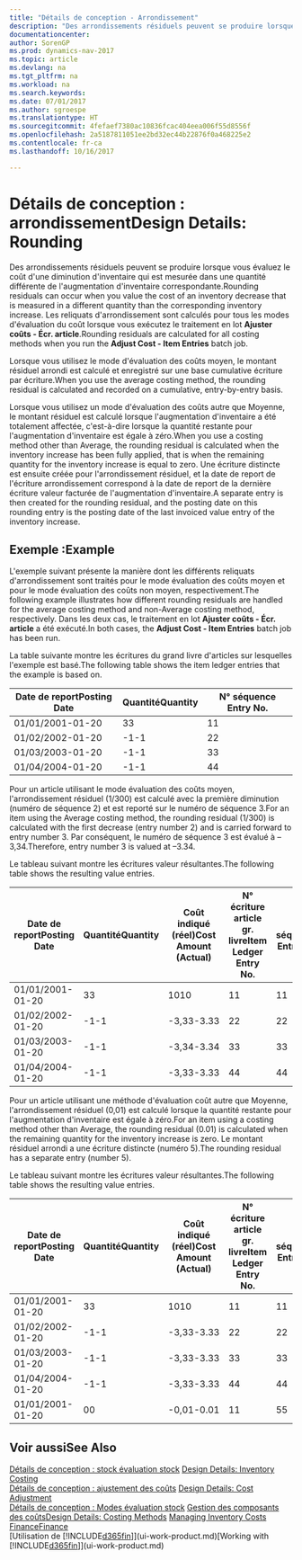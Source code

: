 ```yaml
---
title: "Détails de conception - Arrondissement"
description: "Des arrondissements résiduels peuvent se produire lorsque vous évaluez le coût d'une diminution d'inventaire qui est mesurée dans une quantité différente de l'augmentation d'inventaire correspondante. Les reliquats d'arrondissement sont calculés pour tous les modes d'évaluation du coût lorsque vous exécutez le traitement en lot **Ajuster coûts - Écr. article**."
documentationcenter: 
author: SorenGP
ms.prod: dynamics-nav-2017
ms.topic: article
ms.devlang: na
ms.tgt_pltfrm: na
ms.workload: na
ms.search.keywords: 
ms.date: 07/01/2017
ms.author: sgroespe
ms.translationtype: HT
ms.sourcegitcommit: 4fefaef7380ac10836fcac404eea006f55d8556f
ms.openlocfilehash: 2a5187811051ee2bd32ec44b22876f0a468225e2
ms.contentlocale: fr-ca
ms.lasthandoff: 10/16/2017

---
```

# <a name="design-details-rounding"></a><span data-ttu-id="ed31b-104">Détails de conception : arrondissement</span><span class="sxs-lookup"><span data-stu-id="ed31b-104">Design Details: Rounding</span></span>
<span data-ttu-id="ed31b-105">Des arrondissements résiduels peuvent se produire lorsque vous évaluez le coût d'une diminution d'inventaire qui est mesurée dans une quantité différente de l'augmentation d'inventaire correspondante.</span><span class="sxs-lookup"><span data-stu-id="ed31b-105">Rounding residuals can occur when you value the cost of an inventory decrease that is measured in a different quantity than the corresponding inventory increase.</span></span> <span data-ttu-id="ed31b-106">Les reliquats d'arrondissement sont calculés pour tous les modes d'évaluation du coût lorsque vous exécutez le traitement en lot **Ajuster coûts - Écr. article**.</span><span class="sxs-lookup"><span data-stu-id="ed31b-106">Rounding residuals are calculated for all costing methods when you run the **Adjust Cost - Item Entries** batch job.</span></span>  

 <span data-ttu-id="ed31b-107">Lorsque vous utilisez le mode d'évaluation des coûts moyen, le montant résiduel arrondi est calculé et enregistré sur une base cumulative écriture par écriture.</span><span class="sxs-lookup"><span data-stu-id="ed31b-107">When you use the average costing method, the rounding residual is calculated and recorded on a cumulative, entry-by-entry basis.</span></span>  

 <span data-ttu-id="ed31b-108">Lorsque vous utilisez un mode d'évaluation des coûts autre que Moyenne, le montant résiduel est calculé lorsque l'augmentation d'inventaire a été totalement affectée, c'est-à-dire lorsque la quantité restante pour l'augmentation d'inventaire est égale à zéro.</span><span class="sxs-lookup"><span data-stu-id="ed31b-108">When you use a costing method other than Average, the rounding residual is calculated when the inventory increase has been fully applied, that is when the remaining quantity for the inventory increase is equal to zero.</span></span> <span data-ttu-id="ed31b-109">Une écriture distincte est ensuite créée pour l'arrondissement résiduel, et la date de report de l'écriture arrondissement correspond à la date de report de la dernière écriture valeur facturée de l'augmentation d'inventaire.</span><span class="sxs-lookup"><span data-stu-id="ed31b-109">A separate entry is then created for the rounding residual, and the posting date on this rounding entry is the posting date of the last invoiced value entry of the inventory increase.</span></span>  

## <a name="example"></a><span data-ttu-id="ed31b-110">Exemple :</span><span class="sxs-lookup"><span data-stu-id="ed31b-110">Example</span></span>  
 <span data-ttu-id="ed31b-111">L'exemple suivant présente la manière dont les différents reliquats d'arrondissement sont traités pour le mode évaluation des coûts moyen et pour le mode évaluation des coûts non moyen, respectivement.</span><span class="sxs-lookup"><span data-stu-id="ed31b-111">The following example illustrates how different rounding residuals are handled for the average costing method and non-Average costing method, respectively.</span></span> <span data-ttu-id="ed31b-112">Dans les deux cas, le traitement en lot **Ajuster coûts - Écr. article** a été exécuté.</span><span class="sxs-lookup"><span data-stu-id="ed31b-112">In both cases, the **Adjust Cost - Item Entries** batch job has been run.</span></span>  

 <span data-ttu-id="ed31b-113">La table suivante montre les écritures du grand livre d'articles sur lesquelles l'exemple est basé.</span><span class="sxs-lookup"><span data-stu-id="ed31b-113">The following table shows the item ledger entries that the example is based on.</span></span>  

|<span data-ttu-id="ed31b-114">Date de report</span><span class="sxs-lookup"><span data-stu-id="ed31b-114">Posting Date</span></span>|<span data-ttu-id="ed31b-115">Quantité</span><span class="sxs-lookup"><span data-stu-id="ed31b-115">Quantity</span></span>|<span data-ttu-id="ed31b-116">N° séquence </span><span class="sxs-lookup"><span data-stu-id="ed31b-116">Entry No.</span></span>|  
|------------------|--------------|---------------|  
|<span data-ttu-id="ed31b-117">01/01/20</span><span class="sxs-lookup"><span data-stu-id="ed31b-117">01-01-20</span></span>|<span data-ttu-id="ed31b-118">3</span><span class="sxs-lookup"><span data-stu-id="ed31b-118">3</span></span>|<span data-ttu-id="ed31b-119">1</span><span class="sxs-lookup"><span data-stu-id="ed31b-119">1</span></span>|  
|<span data-ttu-id="ed31b-120">01/02/20</span><span class="sxs-lookup"><span data-stu-id="ed31b-120">02-01-20</span></span>|<span data-ttu-id="ed31b-121">-1</span><span class="sxs-lookup"><span data-stu-id="ed31b-121">-1</span></span>|<span data-ttu-id="ed31b-122">2</span><span class="sxs-lookup"><span data-stu-id="ed31b-122">2</span></span>|  
|<span data-ttu-id="ed31b-123">01/03/20</span><span class="sxs-lookup"><span data-stu-id="ed31b-123">03-01-20</span></span>|<span data-ttu-id="ed31b-124">-1</span><span class="sxs-lookup"><span data-stu-id="ed31b-124">-1</span></span>|<span data-ttu-id="ed31b-125">3</span><span class="sxs-lookup"><span data-stu-id="ed31b-125">3</span></span>|  
|<span data-ttu-id="ed31b-126">01/04/20</span><span class="sxs-lookup"><span data-stu-id="ed31b-126">04-01-20</span></span>|<span data-ttu-id="ed31b-127">-1</span><span class="sxs-lookup"><span data-stu-id="ed31b-127">-1</span></span>|<span data-ttu-id="ed31b-128">4</span><span class="sxs-lookup"><span data-stu-id="ed31b-128">4</span></span>|  

 <span data-ttu-id="ed31b-129">Pour un article utilisant le mode évaluation des coûts moyen, l'arrondissement résiduel (1/300) est calculé avec la première diminution (numéro de séquence 2) et est reporté sur le numéro de séquence 3.</span><span class="sxs-lookup"><span data-stu-id="ed31b-129">For an item using the Average costing method, the rounding residual (1/300) is calculated with the first decrease (entry number 2) and is carried forward to entry number 3.</span></span> <span data-ttu-id="ed31b-130">Par conséquent, le numéro de séquence 3 est évalué à –3,34.</span><span class="sxs-lookup"><span data-stu-id="ed31b-130">Therefore, entry number 3 is valued at –3.34.</span></span>  

 <span data-ttu-id="ed31b-131">Le tableau suivant montre les écritures valeur résultantes.</span><span class="sxs-lookup"><span data-stu-id="ed31b-131">The following table shows the resulting value entries.</span></span>  

|<span data-ttu-id="ed31b-132">Date de report</span><span class="sxs-lookup"><span data-stu-id="ed31b-132">Posting Date</span></span>|<span data-ttu-id="ed31b-133">Quantité</span><span class="sxs-lookup"><span data-stu-id="ed31b-133">Quantity</span></span>|<span data-ttu-id="ed31b-134">Coût indiqué (réel)</span><span class="sxs-lookup"><span data-stu-id="ed31b-134">Cost Amount (Actual)</span></span>|<span data-ttu-id="ed31b-135">N° écriture article gr. livre</span><span class="sxs-lookup"><span data-stu-id="ed31b-135">Item Ledger Entry No.</span></span>|<span data-ttu-id="ed31b-136">N° séquence </span><span class="sxs-lookup"><span data-stu-id="ed31b-136">Entry No.</span></span>|  
|------------------|--------------|----------------------------|---------------------------|---------------|  
|<span data-ttu-id="ed31b-137">01/01/20</span><span class="sxs-lookup"><span data-stu-id="ed31b-137">01-01-20</span></span>|<span data-ttu-id="ed31b-138">3</span><span class="sxs-lookup"><span data-stu-id="ed31b-138">3</span></span>|<span data-ttu-id="ed31b-139">10</span><span class="sxs-lookup"><span data-stu-id="ed31b-139">10</span></span>|<span data-ttu-id="ed31b-140">1</span><span class="sxs-lookup"><span data-stu-id="ed31b-140">1</span></span>|<span data-ttu-id="ed31b-141">1</span><span class="sxs-lookup"><span data-stu-id="ed31b-141">1</span></span>|  
|<span data-ttu-id="ed31b-142">01/02/20</span><span class="sxs-lookup"><span data-stu-id="ed31b-142">02-01-20</span></span>|<span data-ttu-id="ed31b-143">-1</span><span class="sxs-lookup"><span data-stu-id="ed31b-143">-1</span></span>|<span data-ttu-id="ed31b-144">-3,33</span><span class="sxs-lookup"><span data-stu-id="ed31b-144">-3.33</span></span>|<span data-ttu-id="ed31b-145">2</span><span class="sxs-lookup"><span data-stu-id="ed31b-145">2</span></span>|<span data-ttu-id="ed31b-146">2</span><span class="sxs-lookup"><span data-stu-id="ed31b-146">2</span></span>|  
|<span data-ttu-id="ed31b-147">01/03/20</span><span class="sxs-lookup"><span data-stu-id="ed31b-147">03-01-20</span></span>|<span data-ttu-id="ed31b-148">-1</span><span class="sxs-lookup"><span data-stu-id="ed31b-148">-1</span></span>|<span data-ttu-id="ed31b-149">-3,34</span><span class="sxs-lookup"><span data-stu-id="ed31b-149">-3.34</span></span>|<span data-ttu-id="ed31b-150">3</span><span class="sxs-lookup"><span data-stu-id="ed31b-150">3</span></span>|<span data-ttu-id="ed31b-151">3</span><span class="sxs-lookup"><span data-stu-id="ed31b-151">3</span></span>|  
|<span data-ttu-id="ed31b-152">01/04/20</span><span class="sxs-lookup"><span data-stu-id="ed31b-152">04-01-20</span></span>|<span data-ttu-id="ed31b-153">-1</span><span class="sxs-lookup"><span data-stu-id="ed31b-153">-1</span></span>|<span data-ttu-id="ed31b-154">-3,33</span><span class="sxs-lookup"><span data-stu-id="ed31b-154">-3.33</span></span>|<span data-ttu-id="ed31b-155">4</span><span class="sxs-lookup"><span data-stu-id="ed31b-155">4</span></span>|<span data-ttu-id="ed31b-156">4</span><span class="sxs-lookup"><span data-stu-id="ed31b-156">4</span></span>|  

 <span data-ttu-id="ed31b-157">Pour un article utilisant une méthode d'évaluation coût autre que Moyenne, l'arrondissement résiduel (0,01) est calculé lorsque la quantité restante pour l'augmentation d'inventaire est égale à zéro.</span><span class="sxs-lookup"><span data-stu-id="ed31b-157">For an item using a costing method other than Average, the rounding residual (0.01) is calculated when the remaining quantity for the inventory increase is zero.</span></span> <span data-ttu-id="ed31b-158">Le montant résiduel arrondi a une écriture distincte (numéro 5).</span><span class="sxs-lookup"><span data-stu-id="ed31b-158">The rounding residual has a separate entry (number 5).</span></span>  

 <span data-ttu-id="ed31b-159">Le tableau suivant montre les écritures valeur résultantes.</span><span class="sxs-lookup"><span data-stu-id="ed31b-159">The following table shows the resulting value entries.</span></span>  

|<span data-ttu-id="ed31b-160">Date de report</span><span class="sxs-lookup"><span data-stu-id="ed31b-160">Posting Date</span></span>|<span data-ttu-id="ed31b-161">Quantité</span><span class="sxs-lookup"><span data-stu-id="ed31b-161">Quantity</span></span>|<span data-ttu-id="ed31b-162">Coût indiqué (réel)</span><span class="sxs-lookup"><span data-stu-id="ed31b-162">Cost Amount (Actual)</span></span>|<span data-ttu-id="ed31b-163">N° écriture article gr. livre</span><span class="sxs-lookup"><span data-stu-id="ed31b-163">Item Ledger Entry No.</span></span>|<span data-ttu-id="ed31b-164">N° séquence </span><span class="sxs-lookup"><span data-stu-id="ed31b-164">Entry No.</span></span>|  
|------------------|--------------|----------------------------|---------------------------|---------------|  
|<span data-ttu-id="ed31b-165">01/01/20</span><span class="sxs-lookup"><span data-stu-id="ed31b-165">01-01-20</span></span>|<span data-ttu-id="ed31b-166">3</span><span class="sxs-lookup"><span data-stu-id="ed31b-166">3</span></span>|<span data-ttu-id="ed31b-167">10</span><span class="sxs-lookup"><span data-stu-id="ed31b-167">10</span></span>|<span data-ttu-id="ed31b-168">1</span><span class="sxs-lookup"><span data-stu-id="ed31b-168">1</span></span>|<span data-ttu-id="ed31b-169">1</span><span class="sxs-lookup"><span data-stu-id="ed31b-169">1</span></span>|  
|<span data-ttu-id="ed31b-170">01/02/20</span><span class="sxs-lookup"><span data-stu-id="ed31b-170">02-01-20</span></span>|<span data-ttu-id="ed31b-171">-1</span><span class="sxs-lookup"><span data-stu-id="ed31b-171">-1</span></span>|<span data-ttu-id="ed31b-172">-3,33</span><span class="sxs-lookup"><span data-stu-id="ed31b-172">-3.33</span></span>|<span data-ttu-id="ed31b-173">2</span><span class="sxs-lookup"><span data-stu-id="ed31b-173">2</span></span>|<span data-ttu-id="ed31b-174">2</span><span class="sxs-lookup"><span data-stu-id="ed31b-174">2</span></span>|  
|<span data-ttu-id="ed31b-175">01/03/20</span><span class="sxs-lookup"><span data-stu-id="ed31b-175">03-01-20</span></span>|<span data-ttu-id="ed31b-176">-1</span><span class="sxs-lookup"><span data-stu-id="ed31b-176">-1</span></span>|<span data-ttu-id="ed31b-177">-3,33</span><span class="sxs-lookup"><span data-stu-id="ed31b-177">-3.33</span></span>|<span data-ttu-id="ed31b-178">3</span><span class="sxs-lookup"><span data-stu-id="ed31b-178">3</span></span>|<span data-ttu-id="ed31b-179">3</span><span class="sxs-lookup"><span data-stu-id="ed31b-179">3</span></span>|  
|<span data-ttu-id="ed31b-180">01/04/20</span><span class="sxs-lookup"><span data-stu-id="ed31b-180">04-01-20</span></span>|<span data-ttu-id="ed31b-181">-1</span><span class="sxs-lookup"><span data-stu-id="ed31b-181">-1</span></span>|<span data-ttu-id="ed31b-182">-3,33</span><span class="sxs-lookup"><span data-stu-id="ed31b-182">-3.33</span></span>|<span data-ttu-id="ed31b-183">4</span><span class="sxs-lookup"><span data-stu-id="ed31b-183">4</span></span>|<span data-ttu-id="ed31b-184">4</span><span class="sxs-lookup"><span data-stu-id="ed31b-184">4</span></span>|  
|<span data-ttu-id="ed31b-185">01/01/20</span><span class="sxs-lookup"><span data-stu-id="ed31b-185">01-01-20</span></span>|<span data-ttu-id="ed31b-186">0</span><span class="sxs-lookup"><span data-stu-id="ed31b-186">0</span></span>|<span data-ttu-id="ed31b-187">-0,01</span><span class="sxs-lookup"><span data-stu-id="ed31b-187">-0.01</span></span>|<span data-ttu-id="ed31b-188">1</span><span class="sxs-lookup"><span data-stu-id="ed31b-188">1</span></span>|<span data-ttu-id="ed31b-189">5</span><span class="sxs-lookup"><span data-stu-id="ed31b-189">5</span></span>|  

## <a name="see-also"></a><span data-ttu-id="ed31b-190">Voir aussi</span><span class="sxs-lookup"><span data-stu-id="ed31b-190">See Also</span></span>  
 <span data-ttu-id="ed31b-191">[Détails de conception : stock évaluation stock](design-details-inventory-costing.md) </span><span class="sxs-lookup"><span data-stu-id="ed31b-191">[Design Details: Inventory Costing](design-details-inventory-costing.md) </span></span>  
 <span data-ttu-id="ed31b-192">[Détails de conception : ajustement des coûts](design-details-cost-adjustment.md) </span><span class="sxs-lookup"><span data-stu-id="ed31b-192">[Design Details: Cost Adjustment](design-details-cost-adjustment.md) </span></span>  
 <span data-ttu-id="ed31b-193">[Détails de conception : Modes évaluation stock](design-details-costing-methods.md) [Gestion des composants des coûts](finance-manage-inventory-costs.md)</span><span class="sxs-lookup"><span data-stu-id="ed31b-193">[Design Details: Costing Methods](design-details-costing-methods.md) [Managing Inventory Costs](finance-manage-inventory-costs.md)</span></span>  
 [<span data-ttu-id="ed31b-194">Finance</span><span class="sxs-lookup"><span data-stu-id="ed31b-194">Finance</span></span>](finance.md)  
 <span data-ttu-id="ed31b-195">[Utilisation de [!INCLUDE[d365fin](includes/d365fin_md.md)]](ui-work-product.md)</span><span class="sxs-lookup"><span data-stu-id="ed31b-195">[Working with [!INCLUDE[d365fin](includes/d365fin_md.md)]](ui-work-product.md)</span></span>

